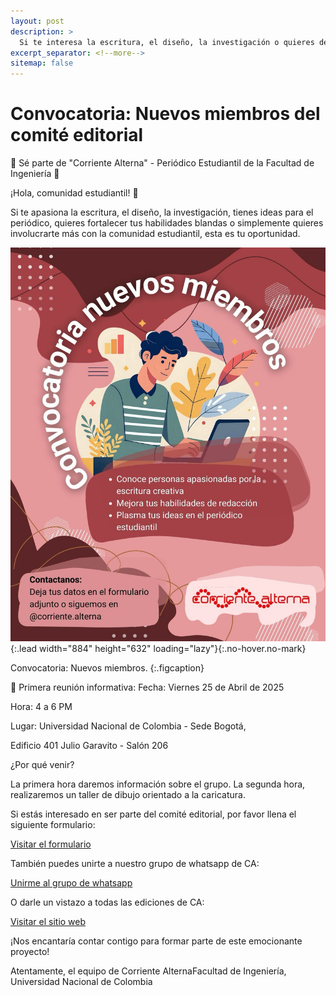 ```yaml
---
layout: post
description: > 
  Si te interesa la escritura, el diseño, la investigación o quieres desarrollar tus habilidades y participar en el comité editorial de Corriente Alterna, asiste a la reunión informativa el viernes 25 de abril de 2025, de 4 a 6 PM, en el salón 206 del Edificio 401 Julio Garavito, Universidad Nacional de Colombia (Sede Bogotá). Habrá información sobre el grupo y un taller de caricatura. Llena el formulario de inscripción al grupo o únete al grupo de WhatsApp. ¡Sé parte de este emocionante proyecto!
excerpt_separator: <!--more-->
sitemap: false
---
```


# Convocatoria: Nuevos miembros del comité editorial  

🚨 Sé parte de "Corriente Alterna" -
Periódico Estudiantil de la Facultad de Ingeniería 🚨 

¡Hola, comunidad estudiantil! 👋

Si te apasiona la escritura, el diseño, la investigación, tienes ideas para el periódico, quieres fortalecer tus habilidades
blandas o simplemente quieres involucrarte más con la comunidad estudiantil, esta es tu oportunidad.

![](/assets\img\publicaciones\nuevos_miembros.jpeg){:.lead width="884" height="632" loading="lazy"}{:.no-hover.no-mark}

Convocatoria: Nuevos miembros.
{:.figcaption} 


📅 Primera reunión informativa: Fecha: Viernes 25 de Abril de 2025

Hora: 4 a 6 PM

Lugar: Universidad Nacional de Colombia - Sede Bogotá,

Edificio 401 Julio Garavito - Salón 206

¿Por qué venir?

La primera hora daremos información sobre el grupo.
La segunda hora, realizaremos un taller de dibujo orientado a la caricatura.

Si estás interesado en ser parte del comité editorial, por favor llena el siguiente formulario:

[Visitar el formulario](https://forms.gle/vh1GtVfSrMMsVrVeA "Ir al forms")

También puedes unirte a nuestro grupo de whatsapp de CA:

[Unirme al grupo de whatsapp](https://chat.whatsapp.com/J5aQjFDKCzB4NenTcCpOD1 "Ir al grupo de whatsapp")

O darle un vistazo a todas las ediciones de CA:

[Visitar el sitio web](https://corrientealterna.github.io/ "Ir al sitio web")


¡Nos encantaría contar contigo para formar parte de este emocionante proyecto!

Atentamente, el equipo de Corriente AlternaFacultad de Ingeniería, Universidad Nacional de Colombia